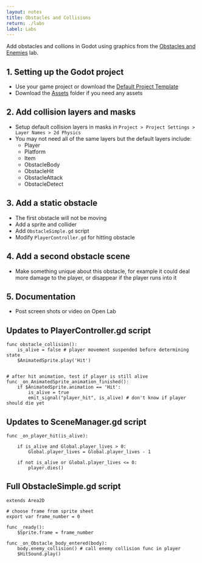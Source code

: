 ```yaml
---
layout: notes
title: Obstacles and Collisions
return: ./labs
label: Labs
---
```


<!-- <iframe width="560" height="315" src="https://www.youtube.com/embed/BWq6JFKtbUk?rel=0" frameborder="0" allowfullscreen></iframe> -->


Add obstacles and collions in Godot using graphics from the [Obstacles and Enemies](2-4_Obstacles_and_Enemies) lab.

## 1. Setting up the Godot project
- Use your game project or download the [Default Project Template](./270_BlankTemplate.zip)
- Download the [Assets](./270_Assets.zip) folder if you need any assets

## 2. Add collision layers and masks
- Setup default collision layers in masks in `Project > Project Settings > Layer Names > 2d Physics`
- You may not need all of the same layers but the default layers include:
	- Player
	- Platform
	- Item
	- ObstacleBody
	- ObstacleHit
	- ObstacleAttack
	- ObstacleDetect

## 3. Add a static obstacle
- The first obstacle will not be moving
- Add a sprite and collider
- Add `ObstacleSimple.gd` script
- Modify `PlayerController.gd` for hitting obstacle


## 4. Add a second obstacle scene
- Make something unique about this obstacle, for example it could deal more damage to the player, or disappear if the player runs into it

## 5. Documentation
- Post screen shots or video on Open Lab


## Updates to PlayerController.gd script
```
func obstacle_collision():
	is_alive = false # player movement suspended before determining state
	$AnimatedSprite.play('Hit')


# after hit animation, test if player is still alive
func _on_AnimatedSprite_animation_finished():
	if $AnimatedSprite.animation == 'Hit':
		is_alive = true
		emit_signal("player_hit", is_alive) # don't know if player should die yet
```

## Updates to SceneManager.gd script
```
func _on_player_hit(is_alive):
	
	if is_alive and Global.player_lives > 0:
		Global.player_lives = Global.player_lives - 1
		
	if not is_alive or Global.player_lives <= 0:
		player.dies()
```

## Full ObstacleSimple.gd script
```
extends Area2D

# choose frame from sprite sheet
export var frame_number = 0 

func _ready():
	$Sprite.frame = frame_number

func _on_Obstacle_body_entered(body):
	body.enemy_collision() # call enemy collision func in player
	$HitSound.play()
```

